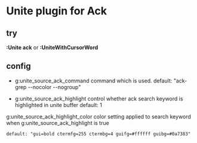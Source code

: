 Unite plugin for Ack
==================================

## try

**:Unite ack**
or
**:UniteWithCursorWord**

## config
* g:unite_source_ack_command
command which is used.
    default: "ack-grep --nocolor --nogroup"

* g:unite_source_ack_highlight
control whether ack search keyword is highlighted in unite buffer
    default: 1

g:unite_source_ack_highlight_color
color setting applied to search keyword when g:unite_source_ack_highlight is true

    default: "gui=bold ctermfg=255 ctermbg=4 guifg=#ffffff guibg=#0a7383"
